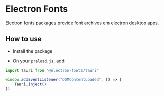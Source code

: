 # Electron Fonts

Electron fonts packages provide font archives em electron desktop apps.

## How to use

* Install the package

* On your `preload.js`, add:

```ts
import Tauri from "@electron-fonts/tauri"

window.addEventListener("DOMContentLoaded", () => {
    Tauri.inject()
})
```